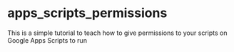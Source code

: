 # apps_scripts_permissions
This is a simple tutorial to teach how to give permissions to your scripts on Google Apps Scripts to run
